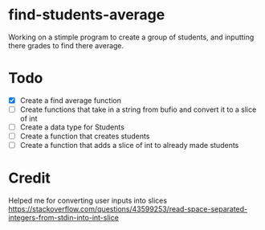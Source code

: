 # find-students-average
Working on a stimple program to create a group of students, and inputting there grades to find there average.

# Todo

- [x] Create a find average function
- [ ] Create functions that take in a string from bufio and convert it to a slice of int
- [ ] Create a data type for Students
- [ ] Create a function that creates students
- [ ] Create a function that adds a slice of int to already made students

# Credit
Helped me for converting user inputs into slices
https://stackoverflow.com/questions/43599253/read-space-separated-integers-from-stdin-into-int-slice

